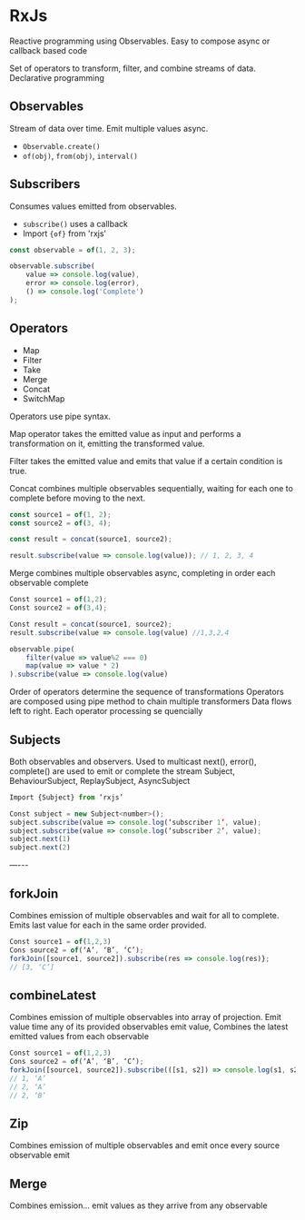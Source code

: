 # RxJs
Reactive programming using Observables. Easy to compose async or callback based code

Set of operators to transform, filter, and combine streams of data. Declarative programming

## Observables

Stream of data over time. Emit multiple values async.

- `Observable.create()`
- `of(obj)`, `from(obj)`, `interval()`

## Subscribers

Consumes values emitted from observables.

- `subscribe()` uses a callback
- Import `{of}` from 'rxjs'

```javascript
const observable = of(1, 2, 3);

observable.subscribe(
    value => console.log(value),
    error => console.log(error),
    () => console.log('Complete')
);
```

## Operators

- Map
- Filter
- Take
- Merge
- Concat
- SwitchMap

Operators use pipe syntax.

Map operator takes the emitted value as input and performs a transformation on it, emitting the transformed value.

Filter takes the emitted value and emits that value if a certain condition is true.

Concat combines multiple observables sequentially, waiting for each one to complete before moving to the next.

```javascript
const source1 = of(1, 2);
const source2 = of(3, 4);

const result = concat(source1, source2);

result.subscribe(value => console.log(value)); // 1, 2, 3, 4
```

Merge combines multiple observables async, completing in order each observable complete
```javascript
Const source1 = of(1,2);
Const source2 = of(3,4);

Const result = concat(source1, source2);
result.subscribe(value => console.log(value) //1,3,2,4
```
```javascript
observable.pipe(
    filter(value => value%2 === 0)
    map(value => value * 2)
).subscribe(value => console.log(value)
```
Order of operators determine the sequence of transformations
Operators are composed using pipe method to chain multiple transformers
Data flows left to right. Each operator processing se quencially 

## Subjects
Both observables and observers. Used to multicast
next(), error(), complete() are used to emit or complete the stream
Subject, BehaviourSubject, ReplaySubject, AsyncSubject
```javascript
Import {Subject} from ‘rxjs’

Const subject = new Subject<number>();
subject.subscribe(value => console.log(‘subscriber 1’, value);
subject.subscribe(value => console.log(‘subscriber 2’, value);
subject.next(1)
subject.next(2)
```
—---

## forkJoin 

Combines emission of multiple observables and wait for all to complete. Emits last value for each in the same order provided. 
```javascript
Const source1 = of(1,2,3)
Cons source2 = of(‘A’, ‘B’, ‘C’);
forkJoin([source1, source2]).subscribe(res => console.log(res)};
// [3, ‘C’]
```
## combineLatest

Combines emission of multiple observables into array of projection. Emit value time any of its provided observables emit value, Combines the latest emitted values from each observable
```javascript
Const source1 = of(1,2,3)
Cons source2 = of(‘A’, ‘B’, ‘C’);
forkJoin([source1, source2]).subscribe(([s1, s2]) => console.log(s1, s2)};
// 1, ‘A’
// 2, ‘A’
// 2, ‘B’
```
## Zip
Combines emission of multiple observables and emit once every source observable emit

## Merge
Combines emission… emit values as they arrive from any observable


